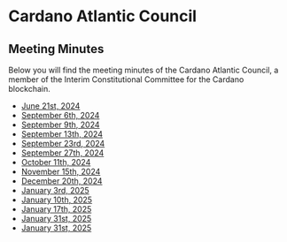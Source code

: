 # Cardano Atlantic Council

## Meeting Minutes

Below you will find the meeting minutes of the Cardano Atlantic Council, a
member of the Interim Constitutional Committee for the Cardano blockchain.

* [June 21st, 2024](./20240621.md)
* [September 6th, 2024](./20240906.md)
* [September 9th, 2024](./20240909.md)
* [September 13th, 2024](./20240913.md)
* [September 23rd, 2024](./20240923.md)
* [September 27th, 2024](./20240927.md)
* [October 11th, 2024](./20241011.md)
* [November 15th, 2024](./20241115.md)
* [December 20th, 2024](./20241220.md)
* [January 3rd, 2025](./20250103.md)
* [January 10th, 2025](./20250110.md)
* [January 17th, 2025](./20250117.md)
* [January 31st, 2025](./20250131.md)
* [January 31st, 2025](./20250207.md)
